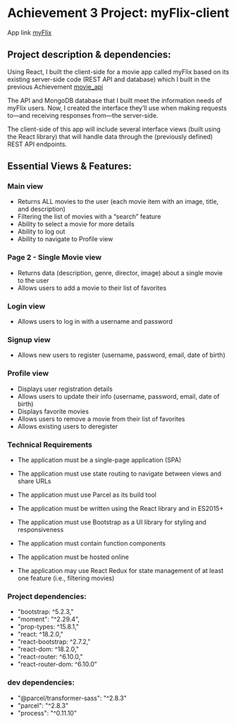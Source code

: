 # Achievement 3 Project: myFlix-client 

App link [myFlix](https://maya-flix.netlify.app/)
 
## Project description & dependencies:

Using React, I built the client-side for a movie app called myFlix based on its existing server-side code (REST API and database) 
which I built in the previous Achievement [movie_api](https://github.com/Maya-Bitter/movie_api) 

The API and MongoDB database that I built meet the information needs of myFlix users. 
Now, I created the interface they’ll use when making requests to—and receiving responses from—the server-side. 

The client-side of this app will include several interface views 
(built using the React library) that will handle data through the (previously defined) REST API endpoints.

## Essential Views & Features:

### Main view

* Returns ALL movies to the user (each movie item with an image, title, and description)
* Filtering the list of movies with a “search” feature
* Ability to select a movie for more details
* Ability to log out
* Ability to navigate to Profile view

### Page 2 - Single Movie view

* Returns data (description, genre, director, image) about a single movie to the user
* Allows users to add a movie to their list of favorites

### Login view

* Allows users to log in with a username and password

### Signup view

* Allows new users to register (username, password, email, date of birth)

### Profile view

* Displays user registration details
* Allows users to update their info (username, password, email, date of birth)
* Displays favorite movies
* Allows users to remove a movie from their list of favorites
* Allows existing users to deregister

### Technical Requirements

* The application must be a single-page application (SPA)

* The application must use state routing to navigate between views and share URLs

* The application must use Parcel as its build tool

* The application must be written using the React library and in ES2015+

* The application must use Bootstrap as a UI library for styling and responsiveness

* The application must contain function components

* The application must be hosted online

* The application may use React Redux for state management of at least one feature (i.e., filtering movies)

### Project dependencies:

- "bootstrap: ^5.2.3,"
- "moment": "^2.29.4",
- "prop-types: ^15.8.1,"
- "react: ^18.2.0,"
- "react-bootstrap: ^2.7.2,"
- "react-dom: ^18.2.0,"
- "react-router: ^6.10.0,"
- "react-router-dom: ^6.10.0"

### dev dependencies:

- "@parcel/transformer-sass": "^2.8.3"
- "parcel": "^2.8.3"
- "process": "^0.11.10"
  


  



